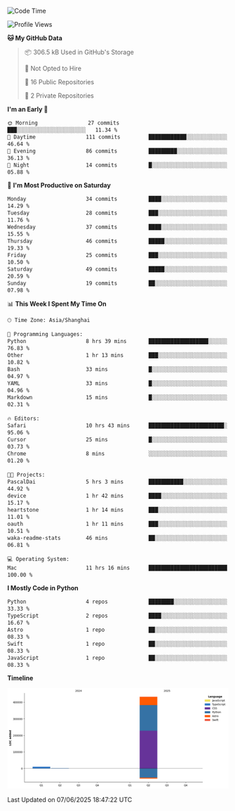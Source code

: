 <!--
**PascalDai/PascalDai** is a ✨ _special_ ✨ repository because its `README.md` (this file) appears on your GitHub profile.

Here are some ideas to get you started:

- 🔭 I’m currently working on ...
- 🌱 I’m currently learning ...
- 👯 I’m looking to collaborate on ...
- 🤔 I’m looking for help with ...
- 💬 Ask me about ...
- 📫 How to reach me: ...
- 😄 Pronouns: ...
- ⚡ Fun fact: ...
-->

<!--START_SECTION:waka-->
![Code Time](http://img.shields.io/badge/Code%20Time-1%2C165%20hrs%2057%20mins-blue)

![Profile Views](http://img.shields.io/badge/Profile%20Views-80-blue)

**🐱 My GitHub Data** 

> 📦 306.5 kB Used in GitHub's Storage 
 > 
> 🚫 Not Opted to Hire
 > 
> 📜 16 Public Repositories 
 > 
> 🔑 2 Private Repositories 
 > 
**I'm an Early 🐤** 

```text
🌞 Morning                27 commits          ███░░░░░░░░░░░░░░░░░░░░░░   11.34 % 
🌆 Daytime                111 commits         ████████████░░░░░░░░░░░░░   46.64 % 
🌃 Evening                86 commits          █████████░░░░░░░░░░░░░░░░   36.13 % 
🌙 Night                  14 commits          █░░░░░░░░░░░░░░░░░░░░░░░░   05.88 % 
```
📅 **I'm Most Productive on Saturday** 

```text
Monday                   34 commits          ████░░░░░░░░░░░░░░░░░░░░░   14.29 % 
Tuesday                  28 commits          ███░░░░░░░░░░░░░░░░░░░░░░   11.76 % 
Wednesday                37 commits          ████░░░░░░░░░░░░░░░░░░░░░   15.55 % 
Thursday                 46 commits          █████░░░░░░░░░░░░░░░░░░░░   19.33 % 
Friday                   25 commits          ███░░░░░░░░░░░░░░░░░░░░░░   10.50 % 
Saturday                 49 commits          █████░░░░░░░░░░░░░░░░░░░░   20.59 % 
Sunday                   19 commits          ██░░░░░░░░░░░░░░░░░░░░░░░   07.98 % 
```


📊 **This Week I Spent My Time On** 

```text
🕑︎ Time Zone: Asia/Shanghai

💬 Programming Languages: 
Python                   8 hrs 39 mins       ███████████████████░░░░░░   76.83 % 
Other                    1 hr 13 mins        ███░░░░░░░░░░░░░░░░░░░░░░   10.82 % 
Bash                     33 mins             █░░░░░░░░░░░░░░░░░░░░░░░░   04.97 % 
YAML                     33 mins             █░░░░░░░░░░░░░░░░░░░░░░░░   04.96 % 
Markdown                 15 mins             █░░░░░░░░░░░░░░░░░░░░░░░░   02.31 % 

🔥 Editors: 
Safari                   10 hrs 43 mins      ████████████████████████░   95.06 % 
Cursor                   25 mins             █░░░░░░░░░░░░░░░░░░░░░░░░   03.73 % 
Chrome                   8 mins              ░░░░░░░░░░░░░░░░░░░░░░░░░   01.20 % 

🐱‍💻 Projects: 
PascalDai                5 hrs 3 mins        ███████████░░░░░░░░░░░░░░   44.92 % 
device                   1 hr 42 mins        ████░░░░░░░░░░░░░░░░░░░░░   15.17 % 
heartstone               1 hr 14 mins        ███░░░░░░░░░░░░░░░░░░░░░░   11.01 % 
oauth                    1 hr 11 mins        ███░░░░░░░░░░░░░░░░░░░░░░   10.51 % 
waka-readme-stats        46 mins             ██░░░░░░░░░░░░░░░░░░░░░░░   06.81 % 

💻 Operating System: 
Mac                      11 hrs 16 mins      █████████████████████████   100.00 % 
```

**I Mostly Code in Python** 

```text
Python                   4 repos             ████████░░░░░░░░░░░░░░░░░   33.33 % 
TypeScript               2 repos             ████░░░░░░░░░░░░░░░░░░░░░   16.67 % 
Astro                    1 repo              ██░░░░░░░░░░░░░░░░░░░░░░░   08.33 % 
Swift                    1 repo              ██░░░░░░░░░░░░░░░░░░░░░░░   08.33 % 
JavaScript               1 repo              ██░░░░░░░░░░░░░░░░░░░░░░░   08.33 % 
```



**Timeline**

![Lines of Code chart](https://raw.githubusercontent.com/PascalDai/PascalDai/main/assets/bar_graph.png)


 Last Updated on 07/06/2025 18:47:22 UTC
<!--END_SECTION:waka-->

